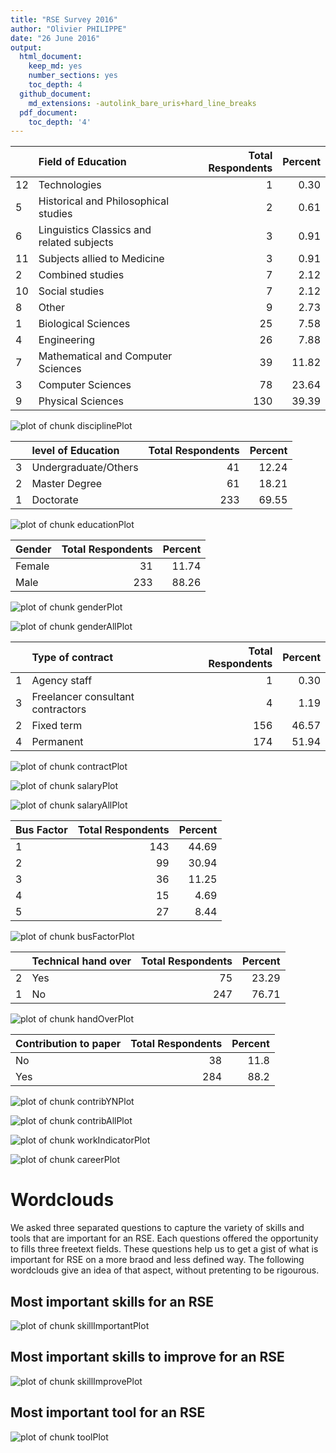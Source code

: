 ```yaml
---
title: "RSE Survey 2016"
author: "Olivier PHILIPPE"
date: "26 June 2016"
output:
  html_document:
    keep_md: yes
    number_sections: yes
    toc_depth: 4
  github_document:
    md_extensions: -autolink_bare_uris+hard_line_breaks
  pdf_document:
    toc_depth: '4'
---
```

















|   |Field of Education                         | Total Respondents| Percent|
|:--|:------------------------------------------|-----------------:|-------:|
|12 |Technologies                               |                 1|    0.30|
|5  |Historical and Philosophical studies       |                 2|    0.61|
|6  |Linguistics  Classics and related subjects |                 3|    0.91|
|11 |Subjects allied to Medicine                |                 3|    0.91|
|2  |Combined studies                           |                 7|    2.12|
|10 |Social studies                             |                 7|    2.12|
|8  |Other                                      |                 9|    2.73|
|1  |Biological Sciences                        |                25|    7.58|
|4  |Engineering                                |                26|    7.88|
|7  |Mathematical and Computer Sciences         |                39|   11.82|
|3  |Computer Sciences                          |                78|   23.64|
|9  |Physical Sciences                          |               130|   39.39|

![plot of chunk disciplinePlot](figure/disciplinePlot-1.png)





|   |level of Education   | Total Respondents| Percent|
|:--|:--------------------|-----------------:|-------:|
|3  |Undergraduate/Others |                41|   12.24|
|2  |Master Degree        |                61|   18.21|
|1  |Doctorate            |               233|   69.55|

![plot of chunk educationPlot](figure/educationPlot-1.png)




|Gender | Total Respondents| Percent|
|:------|-----------------:|-------:|
|Female |                31|   11.74|
|Male   |               233|   88.26|

![plot of chunk genderPlot](figure/genderPlot-1.png)



![plot of chunk genderAllPlot](figure/genderAllPlot-1.png)




|   |Type of contract                   | Total Respondents| Percent|
|:--|:----------------------------------|-----------------:|-------:|
|1  |Agency staff                       |                 1|    0.30|
|3  |Freelancer consultant  contractors |                 4|    1.19|
|2  |Fixed term                         |               156|   46.57|
|4  |Permanent                          |               174|   51.94|

![plot of chunk contractPlot](figure/contractPlot-1.png)






![plot of chunk salaryPlot](figure/salaryPlot-1.png)



![plot of chunk salaryAllPlot](figure/salaryAllPlot-1.png)




|Bus Factor | Total Respondents| Percent|
|:----------|-----------------:|-------:|
|1          |               143|   44.69|
|2          |                99|   30.94|
|3          |                36|   11.25|
|4          |                15|    4.69|
|5          |                27|    8.44|

![plot of chunk busFactorPlot](figure/busFactorPlot-1.png)




|   |Technical hand over | Total Respondents| Percent|
|:--|:-------------------|-----------------:|-------:|
|2  |Yes                 |                75|   23.29|
|1  |No                  |               247|   76.71|

![plot of chunk handOverPlot](figure/handOverPlot-1.png)




|Contribution to paper | Total Respondents| Percent|
|:---------------------|-----------------:|-------:|
|No                    |                38|    11.8|
|Yes                   |               284|    88.2|

![plot of chunk contribYNPlot](figure/contribYNPlot-1.png)



![plot of chunk contribAllPlot](figure/contribAllPlot-1.png)



![plot of chunk workIndicatorPlot](figure/workIndicatorPlot-1.png)



![plot of chunk careerPlot](figure/careerPlot-1.png)

# Wordclouds

We asked three separated questions to capture the variety of skills and tools that are important for an RSE. Each questions offered the opportunity to fills three freetext fields. These questions help us to get a gist of what is important for RSE on a more braod and less defined way. 
The following wordclouds give an idea of that aspect, without pretenting to be rigourous. 


## Most important skills for an RSE



![plot of chunk skillImportantPlot](figure/skillImportantPlot-1.png)

## Most important skills to improve for an RSE



![plot of chunk skillImprovePlot](figure/skillImprovePlot-1.png)

## Most important tool for an RSE



![plot of chunk toolPlot](figure/toolPlot-1.png)
